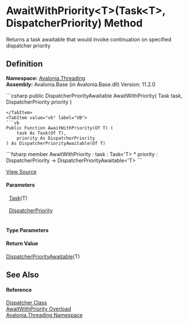 # AwaitWithPriority&lt;T&gt;(Task&lt;T&gt;, DispatcherPriority) Method


Returns a task awaitable that would invoke continuation on specified dispatcher priority



## Definition
**Namespace:** <a href="N_Avalonia_Threading">Avalonia.Threading</a>  
**Assembly:** Avalonia.Base (in Avalonia.Base.dll) Version: 11.2.0

<Tabs groupId="api-code-preview">
<TabItem value="csharp" label="C#">
```csharp
public DispatcherPriorityAwaitable<T> AwaitWithPriority<T>(
	Task<T> task,
	DispatcherPriority priority
)

```
</TabItem>
<TabItem value="vb" label="VB">
```vb
Public Function AwaitWithPriority(Of T) ( 
	task As Task(Of T),
	priority As DispatcherPriority
) As DispatcherPriorityAwaitable(Of T)
```
</TabItem>
<TabItem value="fsharp" label="F#">
```fsharp
member AwaitWithPriority : 
        task : Task<'T> * 
        priority : DispatcherPriority -> DispatcherPriorityAwaitable<'T> 
```
</TabItem>
</Tabs>



<a href="https://github.com/AvaloniaUI/Avalonia/tree/master/src/Avalonia.Base/Threading/Dispatcher.Invoke.cs#L673" title="View the source code">View Source</a>



#### Parameters
<dl><dt>  <a href="https://learn.microsoft.com/dotnet/api/system.threading.tasks.task-1" target="_blank" rel="noopener noreferrer">Task</a>(T)</dt><dd> </dd><dt>  <a href="T_Avalonia_Threading_DispatcherPriority">DispatcherPriority</a></dt><dd> </dd></dl>

#### Type Parameters
<dl><dt /><dd /></dl>

#### Return Value
<a href="T_Avalonia_Threading_DispatcherPriorityAwaitable_1">DispatcherPriorityAwaitable</a>(T)

## See Also


#### Reference
<a href="T_Avalonia_Threading_Dispatcher">Dispatcher Class</a>  
<a href="Overload_Avalonia_Threading_Dispatcher_AwaitWithPriority">AwaitWithPriority Overload</a>  
<a href="N_Avalonia_Threading">Avalonia.Threading Namespace</a>  
